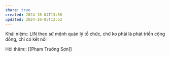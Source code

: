 ```yaml
---
share: true
created: 2024-10-04T13:58
updated: 2024-10-05T13:52
---
```

Khái niệm:: 
LIN theo sứ mệnh quản lý tổ chức, chứ ko phải là phát triển cộng đồng, chỉ có kết nối

Hỏi thêm:: [[Phạm Trường Sơn]]